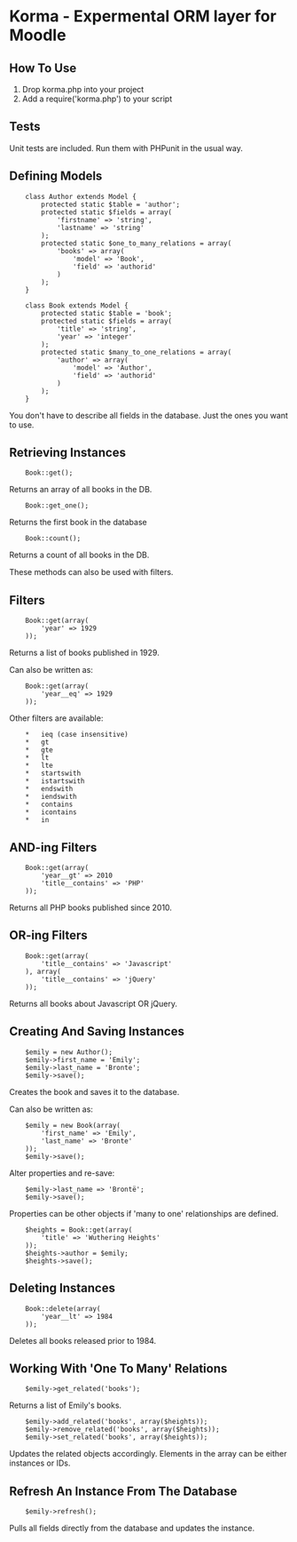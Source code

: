 # Korma - Expermental ORM layer for Moodle

## How To Use

1.  Drop korma.php into your project
2.  Add a require('korma.php') to your script

## Tests

Unit tests are included. Run them with PHPunit in the usual way.

## Defining Models

        class Author extends Model {
            protected static $table = 'author';
            protected static $fields = array(
                'firstname' => 'string',
                'lastname' => 'string'
            );
            protected static $one_to_many_relations = array(
                'books' => array(
                    'model' => 'Book',
                    'field' => 'authorid'
                )
            );
        }

        class Book extends Model {
            protected static $table = 'book';
            protected static $fields = array(
                'title' => 'string',
                'year' => 'integer'
            );
            protected static $many_to_one_relations = array(
                'author' => array(
                    'model' => 'Author',
                    'field' => 'authorid'
                )
            );
        }

You don't have to describe all fields in the database. Just the ones you 
want to use.

## Retrieving Instances

        Book::get();

Returns an array of all books in the DB.

        Book::get_one();
    
Returns the first book in the database
      
        Book::count();

Returns a count of all books in the DB.

These methods can also be used with filters.

## Filters

        Book::get(array(
            'year' => 1929
        ));

Returns a list of books published in 1929.

Can also be written as:
        
        Book::get(array(
            'year__eq' => 1929
        ));

Other filters are available:

        *   ieq (case insensitive)
        *   gt
        *   gte
        *   lt
        *   lte
        *   startswith
        *   istartswith
        *   endswith
        *   iendswith
        *   contains
        *   icontains
        *   in

## AND-ing Filters

        Book::get(array(
            'year__gt' => 2010
            'title__contains' => 'PHP'
        ));

Returns all PHP books published since 2010.

## OR-ing Filters

        Book::get(array(
            'title__contains' => 'Javascript'
        ), array(
            'title__contains' => 'jQuery'
        ));

Returns all books about Javascript OR jQuery.

## Creating And Saving Instances

        $emily = new Author();
        $emily->first_name = 'Emily';
        $emily->last_name = 'Bronte';
        $emily->save();

Creates the book and saves it to the database.

Can also be written as:
        
        $emily = new Book(array(
            'first_name' => 'Emily',
            'last_name' => 'Bronte'
        ));
        $emily->save();

Alter properties and re-save:
    
        $emily->last_name => 'Brontë';
        $emily->save();

Properties can be other objects if 'many to one' relationships are defined.
        
        $heights = Book::get(array(
            'title' => 'Wuthering Heights'
        ));
        $heights->author = $emily;
        $heights->save();

## Deleting Instances
    
        Book::delete(array(
            'year__lt' => 1984
        ));

Deletes all books released prior to 1984.

## Working With 'One To Many' Relations

        $emily->get_related('books');
        
Returns a list of Emily's books.

        $emily->add_related('books', array($heights));
        $emily->remove_related('books', array($heights));
        $emily->set_related('books', array($heights));

Updates the related objects accordingly. Elements in the array can be either
instances or IDs.

## Refresh An Instance From The Database

        $emily->refresh();

Pulls all fields directly from the database and updates the instance.

    
